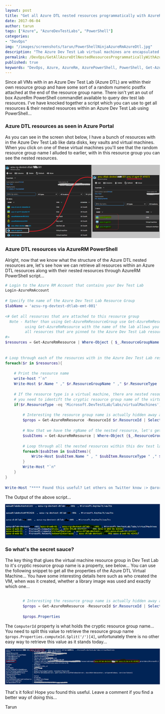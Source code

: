 ```yaml
---
layout: post
title: "Get all Azure DTL nested resources programmatically with AzureRm PowerShell"
date: 2017-06-04
author: tarun
tags: ["Azure", "AzureDevTestLabs", "PowerShell"]
categories:
- "DevOps"
img: "/images/screenshots/tarun/PowerShellNinjaAzureRmAzureDtl.jpg"
description: "The Azure Dev Test Lab virtual machines are encapsulated in their own resource group, wondering how you can retrieve all resources and the contents of their nested resource groups programmatically through AzureRm PowerShell... Check this blogpost for a solution to get all Azure DTL nested resource groups and their contents through AzureRm PowerShell..."
permalink: /DevOps/GetAllAzureDtlNestedResourcesProgrammaticallyWithAzureRmPowerShell
published: true
keywords: "DevOps, Azure, AzureRm, AzurePowerShell, PowerShell, Get-AzureRmResource, Dtl, AzureDtl, Azure DevTestLabs, ResourceGroup, ARM, RGT, ResourceGroupName, Microsoft.DevTestLab/labs/virtualMachines"
---
```

Since all VMs with in an Azure Dev Test Lab (Azure DTL) are within their own resource group and have some sort of a random numeric postfix attached at the end of the resource group name. There isn't yet an out of box AzureRm PowerShell commandlet available to query dev test lab resources. I've have knocked together a script which you can use to get all resources & their nested resources within an Azure Dev Test Lab using PowerShell...
<!--more--> 

### Azure DTL resources as seen in Azure Portal
As you can see in the screen shot below, I have a bunch of resources with in the Azure Dev Test Lab like data disks, key vaults and virtual machines. When you click on one of these virtual machines you'll see that the random resource group name I alluded to earlier, with in this resource group you can see the nested resources.  

![All nested resources within Azure DTL in Azure Portal](/images/screenshots/tarun/AzureDtlResourceGroupInAzurePortal.PNG)

### Azure DTL resources via AzureRM PowerShell 
Alright, now that we know what the structure of the Azure DTL nested resources are, let's see how we can retrieve all resources within an Azure DTL resources along with their nested resources through AzureRM PowerShell script... 

``` powershell 
# Login to the Azure RM Account that contains your Dev Test Lab
Login-AzureRmAccount

# Specify the name of the Azure Dev Test Lab Resource Group
$labName = 'azsu-rg-devtest-dtlab-emt-001'

<# Get all resources that are attached to this resource group
  Note - Rather than using Get-AzureRmResourceGroup use Get-AzureRmResource
         using Get-AzureRmResource with the name of the lab allows you to get 
         all resources that are pinned to the Azure Dev Test Lab resource group 
#>
$resources = Get-AzureRmResource | Where-Object { $_.ResourceGroupName -eq $labName } | Sort-Object ResourceType -Descending


# Loop through each of the resources with in the Azure Dev Test Lab resource group 
foreach($r in $resources){

    # Print the resource name 
    write-host "`n"
    Write-Host $r.Name " ," $r.ResourceGroupName " ," $r.ResourceType

    # If the resource type is a virtual machine, there are nested resources within
    # you need to identift the cryptic resource group name of the virtual machine resource 
    if($r.ResourceType -eq 'Microsoft.DevTestLab/labs/virtualMachines'){
        
        # Interesting the resource group name is actually hidden away as a property of this resource group 
        $props = Get-AzureRmResource -ResourceId $r.ResourceId | Select Properties 

        # Now that we have the rgName of the nested resource, let's get the resources in this resource group 
        $subItems = Get-AzureRmResource | Where-Object {$_.ResourceGroupName -eq $props.Properties.computeId.Split('/')[4]} 
        
        # Loop through all the nested resources within this dev test lab virtual machine resource group 
        foreach($subItem in $subItems){
            Write-Host $subItem.Name " , " $subItem.ResourceType " ," $subItem.ResourceGroupName, $subItem
        }
        Write-Host "`n"        
    }
}

Write-Host "**** Found this useful? Let others on Twitter know :> @arora_tarun *****"


```

The Output of the above script... 

![Output of PowerShell script for Get all nested resources within Azure DTL with AzureRm PowerShell](/images/screenshots/tarun/OutputOfAzureDtlGetAllResourcesByPowerShell.png)

### So what's the secret sauce? 
The key thing that glues the virtual machine resource group in Dev Test Lab to it's cryptic resource group name is a property, see below... You can use the following snippet to get all the properties of the Azure DTL Virtual Machine... You have some interesting details here such as who created the VM, when was it created, whether a library image was used and exactly which one... 

``` powershell

        # Interesting the resource group name is actually hidden away as a property of this resource group 
        $props = Get-AzureRmResource -ResourceId $r.ResourceId | Select Properties 

        $props.Properties

```

The `ComputerId` property is what holds the cryptic resource group name... You need to split this value to retrieve the resource group name `$props.Properties.computeId.Split('/')[4]`, unfortunately there is no other easy way to retrieve this value as it stands today... 

![Get all Azure DTL Virtual Machine Properties Programmatically with AzureRm PowerShell](/images/screenshots/tarun/AzureDtlVmPropertiesPowerShellAzureRm.png)

That's it folks! Hope you found this useful. Leave a comment if you find a better way of doing this... 

Tarun 